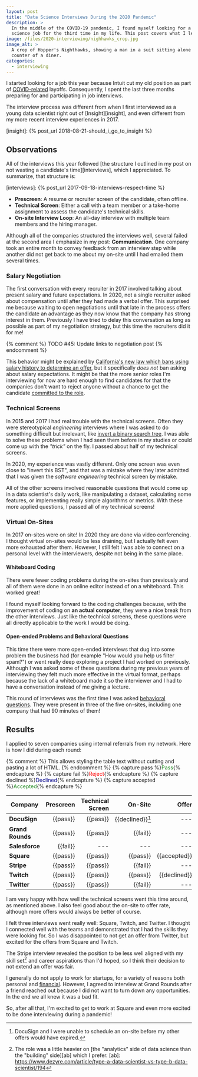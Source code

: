 ```yaml
---
layout: post
title: "Data Science Interviews During the 2020 Pandemic"
description: >
  In the middle of the COVID-19 pandemic, I found myself looking for a data
  science job for the third time in my life. This post covers what I learned.
image: /files/2020-interviewing/nighhawks_crop.jpg
image_alt: >
  A crop of Hopper's Nighthawks, showing a man in a suit sitting alone at the
  counter of a diner.
categories:
  - interviewing
---
```


I started looking for a job this year because Intuit cut my old position as
part of [COVID-related][covid] layoffs. Consequently, I spent the last three
months preparing for and participating in job interviews.

[covid]: https://en.wikipedia.org/wiki/COVID-19_pandemic

The interview process was different from when I first interviewed as a young
data scientist right out of [Insight][insight], and even different from my
more recent interview experiences in 2017.

[insight]: {% post_url 2018-08-21-should_i_go_to_insight %}

## Observations

All of the interviews this year followed [the structure I outlined in my post
on not wasting a candidate's time][interviews], which I appreciated. To summarize, 
that structure is:

[interviews]: {% post_url 2017-09-18-interviews-respect-time %}

- **Prescreen**: A resume or recruiter screen of the candidate, often offline.
- **Technical Screen**: Either a call with a team member or a take-home 
  assignment to assess the candidate's technical skills.
- **On-site Interview Loop**: An all-day interview with multiple team members
  and the hiring manager.

Although all of the companies structured the interviews well, several failed
at the second area I emphasize in my post: **Communication**. One company took
an entire month to convey feedback from an interview step while another did
not get back to me about my on-site until I had emailed them several times.

### Salary Negotiation

The first conversation with every recruiter in 2017 involved talking about
present salary and future expectations. In 2020, not a single recruiter asked
about compensation until after they had made a verbal offer. This surprised me
because waiting to open negotiations until that late in the process offers the
candidate an advantage as they now know that the company has strong interest
in them. Previously I have tried to delay this conversation as long as
possible as part of my negotiation strategy, but this time the recruiters did
it for me!

{% comment %} TODO #45: Update links to negotiation post {% endcomment %}

This behavior might be explained by [California's new law which bans using
salary history to determine an offer][salary_law], but it specifically _does
not_ ban asking about salary expectations. It might be that the more senior
roles I'm interviewing for now are hard enough to find candidates for that the
companies don't want to reject anyone without a chance to get the candidate
[committed to the role][loss].

[salary_law]: https://leginfo.legislature.ca.gov/faces/codes_displaySection.xhtml?sectionNum=432.3&lawCode=LAB
[loss]: https://en.wikipedia.org/wiki/Loss_aversion

### Technical Screens

In 2015 and 2017 I had real trouble with the technical screens. Often they
were stereotypical _engineering_ interviews where I was asked to do something
difficult but irrelevant, like [invert a binary search tree][tweet]. I was
able to solve these problems when I had seen them before in my studies or
could come up with the _"trick"_ on the fly. I passed about half of my
technical screens.

[tweet]: https://twitter.com/mxcl/status/608682016205344768

In 2020, my experience was vastly different. Only one screen was even close to
"invert this BST", and that was a mistake where they later admitted that I was
given the _software engineering_ technical screen by mistake.

All of the other screens involved reasonable questions that would come up in a
data scientist's daily work, like manipulating a dataset, calculating some
features, or implementing really simple algorithms or metrics. With these more
applied questions, I passed all of my technical screens!

### Virtual On-Sites

In 2017 on-sites were on site! In 2020 they are done via video conferencing. I
thought virtual on-sites would be less draining, but I actually felt even more
exhausted after them. However,  I still felt I was able to connect on a
personal level with the interviewers, despite not being in the same place.

#### Whiteboard Coding

There were fewer coding problems during the on-sites than previously and all
of them were done in an online editor instead of on a whiteboard. This worked
great!

I found myself looking forward to the coding challenges because, with the
improvement of coding on **an actual computer**, they were a nice break from
the other interviews. Just like the technical screens, these questions were
all directly applicable to the work I would be doing.

#### Open-ended Problems and Behavioral Questions

This time there were more open-ended interviews that dug into some problem the
business had (for example "How would you help us filter spam?") or went really
deep exploring a project I had worked on previously. Although I was asked some
of these questions during my previous years of interviewing they felt much
more effective in the virtual format, perhaps because the lack of a whiteboard
made it so the interviewer and I had to have a conversation instead of me
giving a lecture.

This round of interviews was the first time I was asked [behavioral
questions][behave]. They were present in three of the five on-sites, including
one company that had 90 minutes of them!

[behave]: https://en.wikipedia.org/wiki/Job_interview#Behavioral_interview_questions

## Results

I applied to seven companies using internal referrals from my network. Here is
how I did during each round:

{% comment %} This allows styling the table text without cutting and pasting a
lot of HTML. {% endcomment %}
{% capture pass %}<span style="color:ForestGreen">Pass</span>{% endcapture %}
{% capture fail %}<span style="color:Red">Reject</span>{% endcapture %}
{% capture declined %}<span style="color:DarkBlue">Declined</span>{% endcapture %}
{% capture accepted %}<span style="color:ForestGreen">Accepted</span>{% endcapture %}

| **Company**      | Prescreen | Technical Screen |                 On-Site |        Offer |
|------------------|----------:|-----------------:|------------------------:|-------------:|
| **DocuSign**     |  {{pass}} |         {{pass}} | {{declined}}[^docusign] |          --- |
| **Grand Rounds** |  {{pass}} |         {{pass}} |                {{fail}} |          --- |
| **Salesforce**   |  {{fail}} |              --- |                     --- |          --- |
| **Square**       |  {{pass}} |         {{pass}} |                {{pass}} | {{accepted}} |
| **Stripe**       |  {{pass}} |         {{pass}} |                {{fail}} |          --- |
| **Twitch**       |  {{pass}} |         {{pass}} |                {{pass}} | {{declined}} |
| **Twitter**      |  {{pass}} |         {{pass}} |                {{fail}} |          --- |

[^docusign]: DocuSign and I were unable to schedule an on-site before my other offers would have expired.

I am very happy with how well the technical screens went this time around, as
mentioned above. I also feel good about the on-site to offer rate, although
more offers would always be better of course.

I felt three interviews went really well: Square, Twitch, and Twitter. I
thought I connected well with the teams and demonstrated that I had the skills
they were looking for. So I was disappointed to not get an offer from Twitter,
but excited for the offers from Square and Twitch.

The Stripe interview revealed the position to be less well aligned with my
skill set[^ab] and career aspirations than I'd hoped, so I think their
decision to not extend an offer was fair.

[^ab]: The role was a little heavier on [the "analytics" side of data science than the "building" side][ab] which I prefer.
[ab]: https://www.dezyre.com/article/type-a-data-scientist-vs-type-b-data-scientist/194

I generally do not apply to work for startups, for a variety of reasons both
personal and [financial][sense]. However, I agreed to interview at Grand
Rounds after a friend reached out because I did not want to turn down any
opportunities. In the end we all knew it was a bad fit.

[sense]: https://zainamro.com/notes/working-for-a-startup-makes-less-sense

So, after all that, I'm excited to get to work at Square and even more excited
to be done interviewing during a pandemic!
